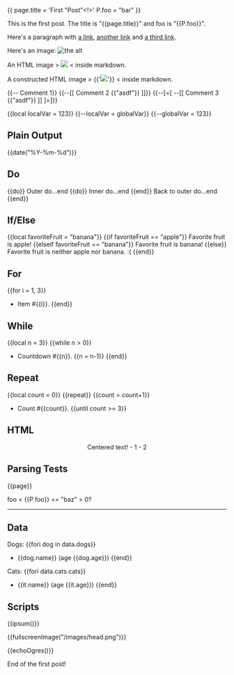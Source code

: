 {{
page.title = 'First "Post"<!>'
P.foo = "bar"
}}



This is the first post. The title is "{{page.title}}" and foo is "{{P.foo}}".

Here's a paragraph with [a link](http://foo.example.com/), [another link]({{url"/relative-link"}}) and [a third link]({{/other-relative-link}}).

Here's an image: ![the alt]({{/images/head.png}})

An HTML image > <img src="{{/images/head.png}}"> < inside markdown.

A constructed HTML image > {{'<img src="'..url'/images/head.png'..'">'}} < inside markdown.

{{-- Comment 1}}
{{--[[ Comment 2 {{"asdf"}} ]]}}
{{--[=[ --[[ Comment 3 {{"asdf"}} ]] ]=]}}

{{local localVar = 123}}
{{--localVar = globalVar}}
{{--globalVar = 123}}



## Plain Output

{{date("%Y-%m-%d")}}



## Do

{{do}}
Outer do...end
{{do}}
Inner do...end
{{end}}
Back to outer do...end
{{end}}



## If/Else

{{local favoriteFruit = "banana"}}
{{if favoriteFruit == "apple"}}
Favorite fruit is apple!
{{elseif favoriteFruit == "banana"}}
Favorite fruit is banana!
{{else}}
Favorite fruit is neither apple nor banana. :(
{{end}}



## For

{{for i = 1, 3}}
- Item #{{i}}.
{{end}}



## While

{{local n = 3}}
{{while n > 0}}
- Countdown #{{n}}.
{{n = n-1}}
{{end}}



## Repeat

{{local count = 0}}
{{repeat}}
{{count = count+1}}
- Count #{{count}}.
{{until count >= 3}}



## HTML

<p style="text-align: center;">
	Centered text!
	- 1
	- 2
</p>



## Parsing Tests

{{page}}

foo < {{P.foo}} == "baz" > 0? <hr>



## Data

Dogs:
{{fori dog in data.dogs}}
- {{dog.name}} (age {{dog.age}})
{{end}}

Cats:
{{fori data.cats.cats}}
- {{it.name}} (age {{it.age}})
{{end}}



## Scripts

{{ipsum()}}

{{fullscreenImage("/images/head.png")}}

{{echoOgres()}}



End of the first post!
